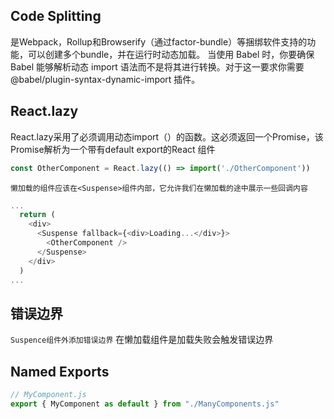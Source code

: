## Code Splitting

是Webpack，Rollup和Browserify（通过factor-bundle）等捆绑软件支持的功能，可以创建多个bundle，并在运行时动态加载。
当使用 Babel 时，你要确保 Babel 能够解析动态 import 语法而不是将其进行转换。对于这一要求你需要 @babel/plugin-syntax-dynamic-import 插件。

## React.lazy


React.lazy采用了必须调用动态import（）的函数。这必须返回一个Promise，该Promise解析为一个带有default export的React 组件
```js
const OtherComponent = React.lazy(() => import('./OtherComponent'))
```

`懒加载的组件应该在<Suspense>组件内部，它允许我们在懒加载的途中展示一些回调内容`

```js
...
  return (
    <div>
      <Suspense fallback={<div>Loading...</div>}>
        <OtherComponent />
      </Suspense>
    </div>
  )
...
```

## 错误边界

`Suspence组件外添加错误边界` 在懒加载组件是加载失败会触发错误边界

## Named Exports

```js
// MyComponent.js
export { MyComponent as default } from "./ManyComponents.js"
```